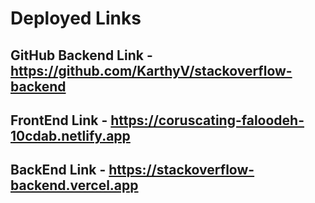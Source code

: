 # Deployed Links

## GitHub Backend Link - https://github.com/KarthyV/stackoverflow-backend
## FrontEnd Link - https://coruscating-faloodeh-10cdab.netlify.app
## BackEnd Link - https://stackoverflow-backend.vercel.app

